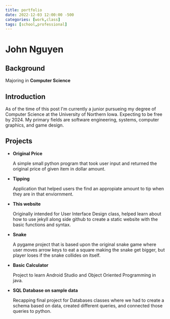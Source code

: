 ```yaml
---
title: portfolio
date: 2022-12-03 12:00:00 -500
categories: [work,class]
tags: [school,professional]
---
```


# **John Nguyen**

## **Background**

Majoring in **Computer Science**

## **Introduction**

As of the time of this post I'm currently a junior pursueing my degree of Computer Science at the University of Northern Iowa. Expecting to be free by 2024. My primary fields are software engineering, systems, computer graphics, and game design.

## **Projects**
- **Original Price**

    A simple small python program that took user input and returned the original price of given item in dollar amount.

- **Tipping**

    Application that helped users the find an appropiate amount to tip when they are in that enviornment.

- **This website**

    Originally intended for User Interface Design class, helped learn about how to use jekyll along side github to create a static website with the basic functions and syntax.

- **Snake**

    A pygame project that is based upon the original snake game where user moves arrow keys to eat a square making the snake get bigger, but player loses if the snake collides on itself.


- **Basic Calculator** 

    Project to learn Android Studio and Object Oriented Programming in java. 

- **SQL Database on sample data**

    Recapping final project for Databases classes where we had to create a schema based on data, created different queries, and connected those queries to python.  

